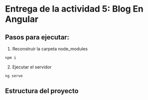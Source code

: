 # Entrega de la actividad 5: Blog En Angular

## Pasos para ejecutar:

1. Reconstruir la carpeta node_modules

```bash
npm i
```
2. Ejecutar el servidor

```bash
ng serve
```

## Estructura del proyecto

